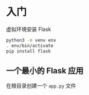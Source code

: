 # 入门


虚拟环境安装 Flask

```sh
python3 -m venv env
. env/bin/activate
pip install flask
```


## 一个最小的 Flask 应用

在根目录创建一个 `app.py` 文件
